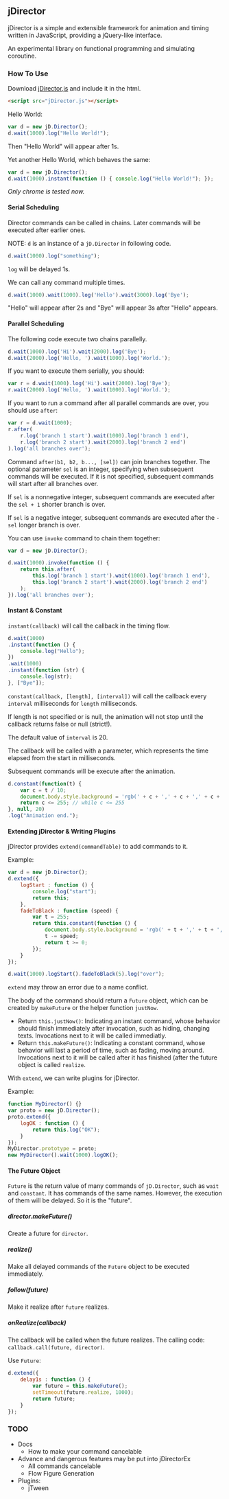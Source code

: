 ## jDirector

jDirector is a simple and extensible framework for animation and timing written in JavaScript, providing a jQuery-like interface.

An experimental library on functional programming and simulating coroutine.

### How To Use

Download [jDirector.js](https://github.com/ladace/jDirector/raw/master/src/jDirector.js) and include it in the html.

```HTML
<script src="jDirector.js"></script>
```

Hello World:

```javascript
var d = new jD.Director();
d.wait(1000).log("Hello World!");
```

Then "Hello World" will appear after 1s.

Yet another Hello World, which behaves the same:
```javascript
var d = new jD.Director();
d.wait(1000).instant(function () { console.log("Hello World!"); });
```

*Only chrome is tested now.*

#### Serial Scheduling

Director commands can be called in chains.
Later commands will be executed after earlier ones.

NOTE: `d` is an instance of a `jD.Director` in following code.

```javascript
d.wait(1000).log("something");
```

`log` will be delayed 1s.

We can call any command multiple times.

```javascript
d.wait(1000).wait(1000).log('Hello').wait(3000).log('Bye');
```

"Hello" will appear after 2s and "Bye" will appear 3s after "Hello" appears.

#### Parallel Scheduling

The following code execute two chains parallelly.

```javascript
d.wait(1000).log('Hi').wait(2000).log('Bye');
d.wait(2000).log('Hello, ').wait(1000).log('World.');
```

If you want to execute them serially, you should:

```javascript
var r = d.wait(1000).log('Hi').wait(2000).log('Bye');
r.wait(2000).log('Hello, ').wait(1000).log('World.');
```

If you want to run a command after all parallel commands are over, you should use `after`:

```javascript
var r = d.wait(1000);
r.after(
    r.log('branch 1 start').wait(1000).log('branch 1 end'),
    r.log('branch 2 start').wait(2000).log('branch 2 end')
).log('all branches over');
```

Command `after(b1, b2, b..., [sel])` can join branches together. The optional parameter `sel` is an integer, specifying when subsequent commands will be executed. If it is not specified, subsequent commands will start after all branches over.

If `sel` is a nonnegative integer, subsequent commands are executed after the `sel + 1` shorter branch is over.

If `sel` is a negative integer, subsequent commands are executed after the `-sel` longer branch is over.

You can use `invoke` command to chain them together:

```javascript
var d = new jD.Director();

d.wait(1000).invoke(function () {
    return this.after(
        this.log('branch 1 start').wait(1000).log('branch 1 end'),
        this.log('branch 2 start').wait(2000).log('branch 2 end')
    );
}).log('all branches over');
```


#### Instant & Constant

`instant(callback)` will call the callback in the timing flow.

```javascript
d.wait(1000)
.instant(function () {
    console.log("Hello");
})
.wait(1000)
.instant(function (str) {
    console.log(str);
}, ["Bye"]);
```

`constant(callback, [length], [interval])` will call the callback every `interval` milliseconds for `length` milliseconds.

If length is not specified or is null, the animation will not stop until the callback returns false or null (strict!).

The default value of `interval` is 20.

The callback will be called with a parameter, which represents the time elapsed from the start in milliseconds.

Subsequent commands will be execute after the animation.

```javascript
d.constant(function(t) {
    var c = t / 10;
    document.body.style.background = 'rgb(' + c + ',' + c + ',' + c + ')';
    return c <= 255; // while c <= 255
}, null, 20)
.log("Animation end.");
```

#### Extending jDirector & Writing Plugins

jDirector provides `extend(commandTable)` to add commands to it.

Example:
```javascript
var d = new jD.Director();
d.extend({
    logStart : function () {
        console.log("start");
        return this;
    },
    fadeToBlack : function (speed) {
        var t = 255;
        return this.constant(function () {
            document.body.style.background = 'rgb(' + t + ',' + t + ',' + t + ')';
            t -= speed;
            return t >= 0;
        });
    }
});

d.wait(1000).logStart().fadeToBlack(5).log("over");
```

`extend` may throw an error due to a name conflict.

The body of the command should return a `Future` object, which can be created by `makeFuture` or the helper function `justNow`.

 * Return `this.justNow()`: Indicating an instant command, whose behavior should finish immediately after invocation, such as hiding, changing texts. Invocations next to it will be called immediatly.
 * Return `this.makeFuture()`: Indicating a constant command, whose behavior will last a period of time, such as fading, moving around. Invocations next to it will be called after it has finished (after the future object is called `realize`.


With `extend`, we can write plugins for jDirector.

Example:

```javascript
function MyDirector() {}
var proto = new jD.Director();
proto.extend({
    logOK : function () {
        return this.log("OK");
    }
});
MyDirector.prototype = proto;
new MyDirector().wait(1000).logOK();
```

#### The Future Object

`Future` is the return value of many commands of `jD.Director`, such as `wait` and `constant`. It has commands of the same names. However, the execution of them will be delayed. So it is the "future".

##### director.makeFuture()
Create a future for `director`.

##### realize()
Make all delayed commands of the `Future` object to be executed immediately.

##### follow(future)
Make it realize after `future` realizes.

##### onRealize(callback)
The callback will be called when the future realizes. The calling code: `callback.call(future, director)`.


Use `Future`:

```javascript
d.extend({
    delay1s : function () {
        var future = this.makeFuture();
        setTimeout(future.realize, 1000);
        return future;
    }
});
```

### TODO
 * Docs
    - How to make your command cancelable
 * Advance and dangerous features may be put into jDirectorEx
    - All commands cancelable
    - Flow Figure Generation
 * Plugins:
    - jTween
